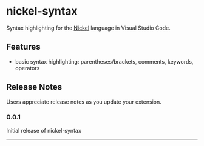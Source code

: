 # nickel-syntax

Syntax highlighting for the [Nickel](https://github.com/tweag/nickel) language in Visual Studio Code.

## Features

- basic syntax highlighting: parentheses/brackets, comments, keywords, operators

## Release Notes

Users appreciate release notes as you update your extension.

### 0.0.1

Initial release of nickel-syntax

-----------------------------------------------------------------------------------------------------------
